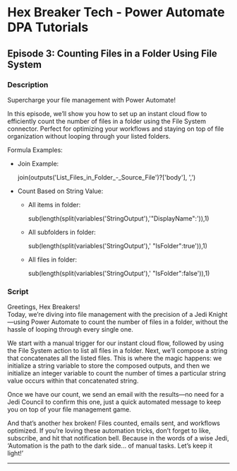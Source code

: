 # Hex Breaker Tech - Power Automate DPA Tutorials

## Episode 3: Counting Files in a Folder Using File System

### Description
Supercharge your file management with Power Automate! 

In this episode, we’ll show you how to set up an instant cloud flow to efficiently count the number of files in a folder using the File System connector. Perfect for optimizing your workflows and staying on top of file organization without looping through your listed folders.

Formula Examples:
- Join Example:
  
  join(outputs('List_Files_in_Folder_-_Source_File')?['body'], ',')
  
- Count Based on String Value:
  - All items in folder:
    
    sub(length(split(variables('StringOutput'),'"DisplayName":')),1)
    
  - All subfolders in folder:
    
    sub(length(split(variables('StringOutput'),' "IsFolder":true')),1)
    
  - All files in folder:
    
    sub(length(split(variables('StringOutput'),' "IsFolder":false')),1)
    

### Script
Greetings, Hex Breakers!  
Today, we’re diving into file management with the precision of a Jedi Knight—using Power Automate to count the number of files in a folder, without the hassle of looping through every single one. 

We start with a manual trigger for our instant cloud flow, followed by using the File System action to list all files in a folder. Next, we’ll compose a string that concatenates all the listed files. This is where the magic happens: we initialize a string variable to store the composed outputs, and then we initialize an integer variable to count the number of times a particular string value occurs within that concatenated string.

Once we have our count, we send an email with the results—no need for a Jedi Council to confirm this one, just a quick automated message to keep you on top of your file management game.

And that’s another hex broken! Files counted, emails sent, and workflows optimized. If you’re loving these automation tricks, don’t forget to like, subscribe, and hit that notification bell. Because in the words of a wise Jedi, ‘Automation is the path to the dark side... of manual tasks. Let’s keep it light!’

---
